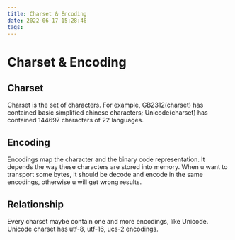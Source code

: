 ```yaml
---
title: Charset & Encoding
date: 2022-06-17 15:28:46
tags:
---
```


# Charset & Encoding

## Charset
Charset is the set of characters. For example, GB2312(charset) has contained basic simplified chinese characters; Unicode(charset) has contained 144697 characters of 22 languages.

## Encoding
Encodings map the character and the binary code representation. It depends the way these characters are stored into memory. When u want to transport some bytes, it should be decode and encode in the same encodings, otherwise u will get wrong results. 

## Relationship
Every charset maybe contain one and more encodings, like Unicode. Unicode charset has utf-8, utf-16, ucs-2 encodings.